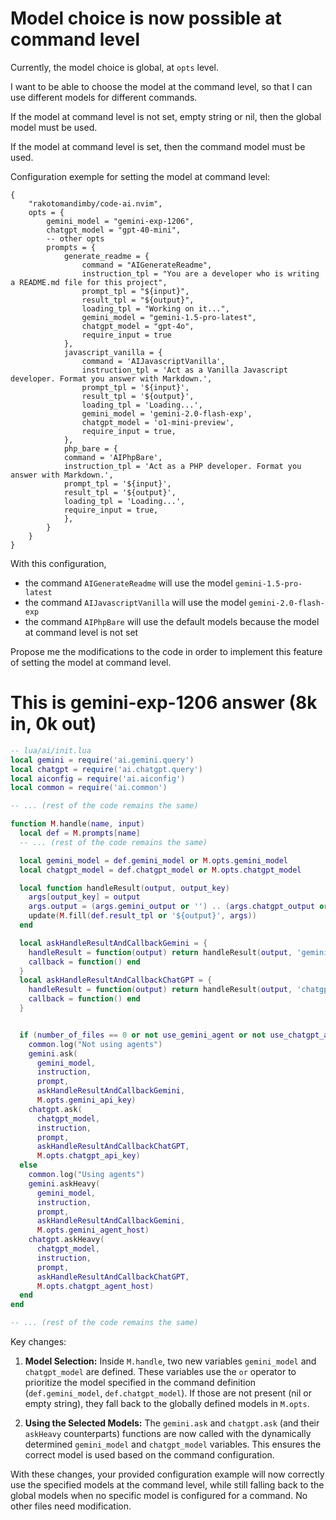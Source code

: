# Model choice is now possible at command level

Currently, the model choice is global, at `opts` level.

I want to be able to choose the model at the command level, so that I can use different models for different commands.

If the model at command level is not set, empty string or nil, then the global model must be used.

If the model at command level is set, then the command model must be used.

Configuration exemple for setting the model at command level:

```
{
    "rakotomandimby/code-ai.nvim",
    opts = {
        gemini_model = "gemini-exp-1206",
        chatgpt_model = "gpt-40-mini",
        -- other opts
        prompts = {
            generate_readme = {
                command = "AIGenerateReadme",
                instruction_tpl = "You are a developer who is writing a README.md file for this project",
                prompt_tpl = "${input}",
                result_tpl = "${output}",
                loading_tpl = "Working on it...",
                gemini_model = "gemini-1.5-pro-latest",
                chatgpt_model = "gpt-4o",
                require_input = true                
            },
            javascript_vanilla = {
                command = 'AIJavascriptVanilla',
                instruction_tpl = 'Act as a Vanilla Javascript developer. Format you answer with Markdown.',
                prompt_tpl = '${input}',
                result_tpl = '${output}',
                loading_tpl = 'Loading...',
                gemini_model = 'gemini-2.0-flash-exp',
                chatgpt_model = 'o1-mini-preview',
                require_input = true,
            },
            php_bare = {
            command = 'AIPhpBare',
            instruction_tpl = 'Act as a PHP developer. Format you answer with Markdown.',
            prompt_tpl = '${input}',
            result_tpl = '${output}',
            loading_tpl = 'Loading...',
            require_input = true,
            },
        }
    }
}
```

With this configuration, 
- the command `AIGenerateReadme` will use the model `gemini-1.5-pro-latest`
- the command `AIJavascriptVanilla` will use the model `gemini-2.0-flash-exp`
- the command `AIPhpBare` will use the default models because the model at command level is not set

Propose me the modifications to the code in order to implement this feature of setting the model at command level.



# This is gemini-exp-1206 answer (8k in, 0k out)

```lua
-- lua/ai/init.lua
local gemini = require('ai.gemini.query')
local chatgpt = require('ai.chatgpt.query')
local aiconfig = require('ai.aiconfig')
local common = require('ai.common')

-- ... (rest of the code remains the same)

function M.handle(name, input)
  local def = M.prompts[name]
  -- ... (rest of the code remains the same)

  local gemini_model = def.gemini_model or M.opts.gemini_model
  local chatgpt_model = def.chatgpt_model or M.opts.chatgpt_model

  local function handleResult(output, output_key)
    args[output_key] = output
    args.output = (args.gemini_output or '') .. (args.chatgpt_output or '')
    update(M.fill(def.result_tpl or '${output}', args))
  end

  local askHandleResultAndCallbackGemini = {
    handleResult = function(output) return handleResult(output, 'gemini_output') end,
    callback = function() end
  }
  local askHandleResultAndCallbackChatGPT = {
    handleResult = function(output) return handleResult(output, 'chatgpt_output') end,
    callback = function() end
  }


  if (number_of_files == 0 or not use_gemini_agent or not use_chatgpt_agent) then
    common.log("Not using agents")
    gemini.ask(
      gemini_model,
      instruction,
      prompt,
      askHandleResultAndCallbackGemini,
      M.opts.gemini_api_key)
    chatgpt.ask(
      chatgpt_model,
      instruction,
      prompt,
      askHandleResultAndCallbackChatGPT,
      M.opts.chatgpt_api_key)
  else
    common.log("Using agents")
    gemini.askHeavy(
      gemini_model,
      instruction,
      prompt,
      askHandleResultAndCallbackGemini,
      M.opts.gemini_agent_host)
    chatgpt.askHeavy(
      chatgpt_model,
      instruction,
      prompt,
      askHandleResultAndCallbackChatGPT,
      M.opts.chatgpt_agent_host)
  end
end

-- ... (rest of the code remains the same)
```

Key changes:

1. **Model Selection:** Inside `M.handle`, two new variables `gemini_model` and `chatgpt_model` are defined. These variables use the `or` operator to prioritize the model specified in the command definition (`def.gemini_model`, `def.chatgpt_model`). If those are not present (nil or empty string), they fall back to the globally defined models in `M.opts`.

2. **Using the Selected Models:** The `gemini.ask` and `chatgpt.ask` (and their `askHeavy` counterparts) functions are now called with the dynamically determined `gemini_model` and `chatgpt_model` variables.  This ensures the correct model is used based on the command configuration.

With these changes, your provided configuration example will now correctly use the specified models at the command level, while still falling back to the global models when no specific model is configured for a command.  No other files need modification.
